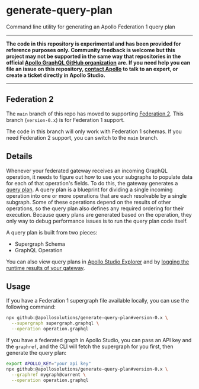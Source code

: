 # generate-query-plan

Command line utility for generating an Apollo Federation 1 query plan

___________
**The code in this repository is experimental and has been provided for reference purposes only. Community feedback is welcome but this project may not be supported in the same way that repositories in the official [Apollo GraphQL GitHub organization](https://github.com/apollographql) are. If you need help you can file an issue on this repository, [contact Apollo](https://www.apollographql.com/contact-sales) to talk to an expert, or create a ticket directly in Apollo Studio.**
_______________

## Federation 2
The `main` branch of this repo has moved to supporting [Federation 2](https://www.apollographql.com/docs/federation/v2). This branch (`version-0.x`) is for Federation 1 support.

The code in this branch will only work with Federation 1 schemas. If you need Federation 2 support, you can switch to the `main` branch.

## Details

Whenever your federated gateway receives an incoming GraphQL operation, it needs to figure out how to use your subgraphs to populate data for each of that operation's fields. To do this, the gateway generates a [query plan](https://www.apollographql.com/docs/federation/query-plans/). A query plan is a blueprint for dividing a single incoming operation into one or more operations that are each resolvable by a single subgraph. Some of these operations depend on the results of other operations, so the query plan also defines any required ordering for their execution. Because query plans are generated based on the operation, they only way to debug performance issues is to run the query plan code itself.


A query plan is built from two pieces:

* Supergraph Schema
* GraphQL Operation


You can also view query plans in [Apollo Studio Explorer](https://www.apollographql.com/docs/studio/explorer/additional-features/#query-plans-for-federated-graphs) and by [logging the runtime results of your gateway](https://www.apollographql.com/docs/federation/query-plans/#outputting-query-plans-from-the-gateway).

## Usage

If you have a Federation 1 supergraph file available locally, you can use the following command:

```sh
npx github:@apollosolutions/generate-query-plan#version-0.x \
  --supergraph supergraph.graphql \
  --operation operation.graphql
```

If you have a federated graph in Apollo Studio, you can pass an API key and the `graphref`, and the CLI will fetch the supergraph for you first, then generate the query plan:

```sh
export APOLLO_KEY="your api key"
npx github:@apollosolutions/generate-query-plan#version-0.x \
  --graphref mygraph@current \
  --operation operation.graphql
```

